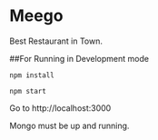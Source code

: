 # Meego
Best Restaurant in Town.

##For Running in Development mode

````
npm install
````

````
npm start
````

Go to http://localhost:3000

Mongo must be up and running.
